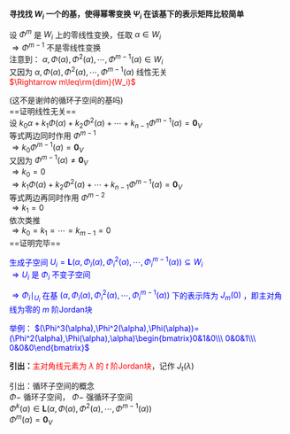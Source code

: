 **寻找找 $W_i$ 一个的基，使得幂零变换 $\Psi_i$ 在该基下的表示矩阵比较简单**  
  
设 $\Phi^m$ 是 $W_i$ 上的零线性变换，任取 $\alpha\in W_i$  
 $\Rightarrow\Phi^{m-1}$ 不是零线性变换  
注意到： $\alpha,\Phi(\alpha),\Phi^2(\alpha),\cdots,\Phi^{m-1}(\alpha)\in W_i$  
又因为 $\alpha,\Phi(\alpha),\Phi^2(\alpha),\cdots,\Phi^{m-1}(\alpha)$ 线性无关  
<font color=red> $\Rightarrow m\leq\rm{dim}(W_i)$ </font>  
  
(这不是谢帅的循环子空间的基吗)  
==证明线性无关==  
设 $k_0\alpha+k_1\Phi(\alpha)+k_2\Phi^2(\alpha)+\cdots+k_{n-1}\Phi^{m-1}(\alpha)=\mathbf0_V$  
等式两边同时作用 $\Phi^{m-1}$  
 $\Rightarrow k_0\Phi^{m-1}(\alpha)=\mathbf0_V$  
又因为 $\Phi^{m-1}(\alpha)\neq\mathbf0_V$  
 $\Rightarrow k_0=0$  
 $\Rightarrow k_1\Phi(\alpha)+k_2\Phi^2(\alpha)+\cdots+k_{n-1}\Phi^{m-1}(\alpha)=\mathbf0_V$  
等式两边再同时作用 $\Phi^{m-2}$  
 $\Rightarrow k_1=0$  
依次类推  
 $\Rightarrow k_0=k_1=\cdots=k_{m-1}=0$  
==证明完毕==  
  
<font color=blue>生成子空间 $U_i=\mathbf L(\alpha,\Phi_i(\alpha),\Phi^2_i(\alpha),\cdots,\Phi^{m-1}_i(\alpha))\subseteq W_i$  
 $\Rightarrow U_i$ 是 $\Phi_i$ 不变子空间  
  
 $\Rightarrow\Phi_i\mid_{U_i}$ 在基 $(\alpha,\Phi_i(\alpha),\Phi^2_i(\alpha),\cdots,\Phi^{m-1}_i(\alpha))$ 下的表示阵为 $J_m(0)$ ，即主对角线为零的 $m$ 阶Jordan块  
  
举例： $(\Phi^3(\alpha),\Phi^2(\alpha),\Phi(\alpha))=(\Phi^2(\alpha),\Phi(\alpha),\alpha)\begin{bmatrix}0&1&0\\\ 0&0&1\\\ 0&0&0\end{bmatrix}$ </font>  
  
**引出：**<font color=red>主对角线元素为 $\lambda$ 的 $t$ 阶Jordan块</font>，记作 $J_t(\lambda)$  
  
引出：循环子空间的概念  
 $\Phi-$ 循环子空间， $\Phi-$ 强循环子空间  
 $\Phi^k(\alpha)\in\mathbf L(\alpha,\Phi(\alpha),\Phi^2(\alpha),\cdots,\Phi^{m-1}(\alpha))$  
 $\Phi^m(\alpha)=\mathbf0_V$  
